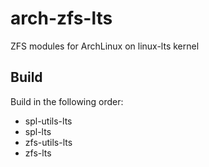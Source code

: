 arch-zfs-lts
============

ZFS modules for ArchLinux on linux-lts kernel


## Build

Build in the following order:

* spl-utils-lts
* spl-lts
* zfs-utils-lts
* zfs-lts

